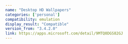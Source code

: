 ```yaml
---
name: "Desktop HD Wallpapers"
categories: ['personal']
compatibility: emulation
display_result: "Compatible"
version_from: "3.4.2.0"
link: https://apps.microsoft.com/detail/9MTQ0DGS82GJ
---
```

